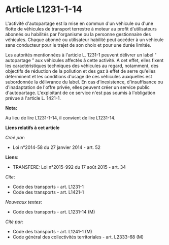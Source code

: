 # Article L1231-1-14

L'activité d'autopartage est la mise en commun d'un véhicule ou d'une flotte de véhicules de transport terrestre à moteur au
profit d'utilisateurs abonnés ou habilités par l'organisme ou la personne gestionnaire des véhicules. Chaque abonné ou
utilisateur habilité peut accéder à un véhicule sans conducteur pour le trajet de son choix et pour une durée limitée. 

Les autorités mentionnées à l'article L. 1231-1 peuvent délivrer un label " autopartage ” aux véhicules affectés à cette
activité. A cet effet, elles fixent les caractéristiques techniques des véhicules au regard, notamment, des objectifs de
réduction de la pollution et des gaz à effet de serre qu'elles déterminent et les conditions d'usage de ces véhicules
auxquelles est subordonnée la délivrance du label. En cas d'inexistence, d'insuffisance ou d'inadaptation de l'offre privée,
elles peuvent créer un service public d'autopartage. L'exploitant de ce service n'est pas soumis à l'obligation prévue à
l'article L. 1421-1.

**Nota:**

Au lieu de lire L1231-1-14, il convient de lire L1231-14.

**Liens relatifs à cet article**

_Créé par_:

  - Loi n°2014-58 du 27 janvier 2014 - art. 52

**Liens**:

  - TRANSFERE: Loi n°2015-992 du 17 août 2015 - art. 34

_Cite_:

  - Code des transports - art. L1231-1
  - Code des transports - art. L1421-1

_Nouveaux textes_:

  - Code des transports - art. L1231-14 (M)

_Cité par_:

  - Code des transports - art. L1241-1 (M)
  - Code général des collectivités territoriales - art. L2333-68 (M)
